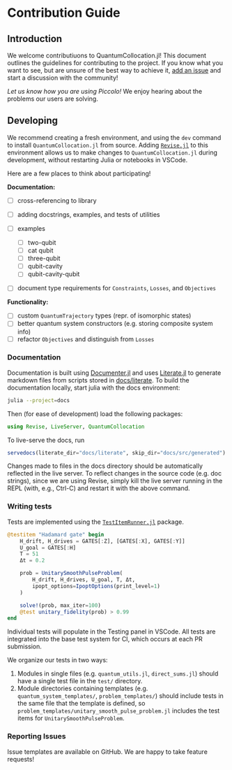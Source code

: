 # Contribution Guide

## Introduction

We welcome contributiuons to QuantumCollocation.jl! This document outlines the guidelines for contributing to the project. If you know what you want to see, but are unsure of the best way to achieve it, [add an issue](https://github.com/aarontrowbridge/QuantumCollocation.jl/issues) and start a discussion with the community! 

*Let us know how you are using Piccolo!* We enjoy hearing about the problems our users are solving.

## Developing

We recommend creating a fresh environment, and using the `dev` command to install `QuantumCollocation.jl` from source. Adding [`Revise.jl`](https://github.com/timholy/Revise.jl) to this environment allows us to make changes to `QuantumCollocation.jl` during development, without restarting Julia or notebooks in VSCode.

Here are a few places to think about participating!

**Documentation:**
- [ ] cross-referencing to library
- [ ] adding docstrings, examples, and tests of utilities
- [ ] examples
  - [ ] two-qubit
  - [ ] cat qubit 
  - [ ] three-qubit 
  - [ ] qubit-cavity
  - [ ] qubit-cavity-qubit
- [ ] document type requirements for `Constraints`, `Losses`, and `Objectives` 


**Functionality:**
- [ ] custom `QuantumTrajectory` types (repr. of isomorphic states)
- [ ] better quantum system constructors (e.g. storing composite system info) 
- [ ] refactor `Objectives` and distinguish from `Losses`

### Documentation

Documentation is built using [Documenter.jl](https://github.com/JuliaDocs/Documenter.jl) and uses [Literate.jl](https://github.com/fredrikekre/Literate.jl) to generate markdown files from scripts stored in [docs/literate](docs/literate). To build the documentation locally, start julia with the docs environment:

```bash
julia --project=docs
```

Then (for ease of development) load the following packages:

```julia
using Revise, LiveServer, QuantumCollocation
```

To live-serve the docs, run
```julia
servedocs(literate_dir="docs/literate", skip_dir="docs/src/generated")
```

Changes made to files in the docs directory should be automatically reflected in the live server. To reflect changes in the source code (e.g. doc strings), since we are using Revise, simply kill the live server running in the REPL (with, e.g., Ctrl-C) and restart it with the above command. 

### Writing tests

Tests are implemented using the [`TestItemRunner.jl`](https://github.com/julia-vscode/TestItemRunner.jl) package. 

```Julia
@testitem "Hadamard gate" begin
    H_drift, H_drives = GATES[:Z], [GATES[:X], GATES[:Y]]
    U_goal = GATES[:H]
    T = 51
    Δt = 0.2

    prob = UnitarySmoothPulseProblem(
        H_drift, H_drives, U_goal, T, Δt,
        ipopt_options=IpoptOptions(print_level=1)
    )

    solve!(prob, max_iter=100)
    @test unitary_fidelity(prob) > 0.99
end
```

Individual tests will populate in the Testing panel in VSCode. All tests are integrated into the base test system for CI, which occurs at each PR submission.

We organize our tests in two ways:
1. Modules in single files (e.g. `quantum_utils.jl`, `direct_sums.jl`) should have a single test file in the `test/` directory.
2. Module directories containing templates (e.g. `quantum_system_templates/`, `problem_templates/`) should include tests in the same file that the template is defined, so `problem_templates/unitary_smooth_pulse_problem.jl` includes the test items for `UnitarySmoothPulseProblem`.

### Reporting Issues

Issue templates are available on GitHub. We are happy to take feature requests!